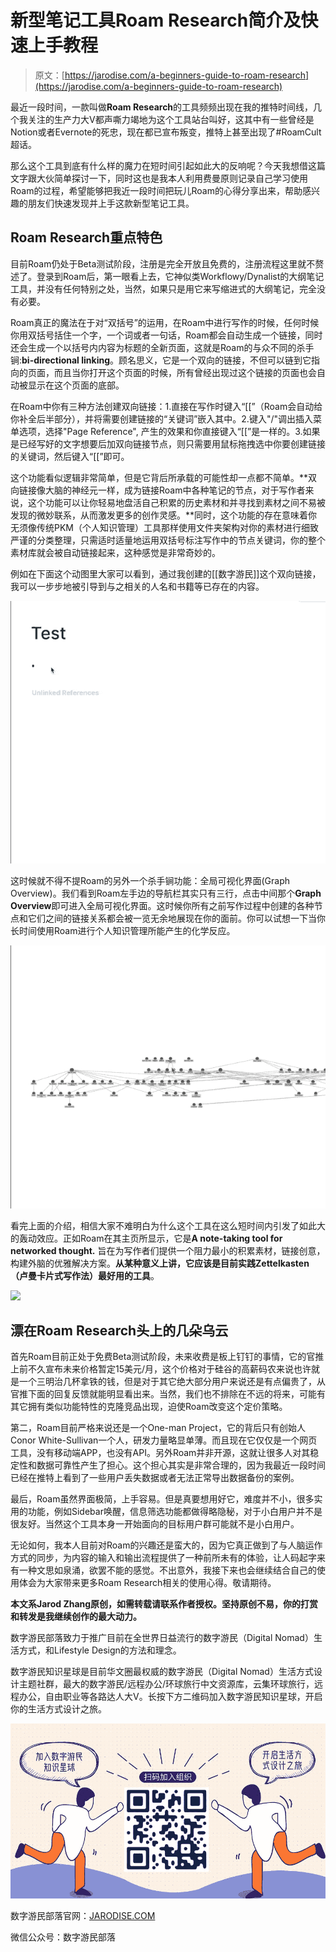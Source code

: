 <!--yml
category: 未分类
date: 2022-06-26 00:00:00
-->

# 新型笔记工具Roam Research简介及快速上手教程

> 原文：[https://jarodise.com/a-beginners-guide-to-roam-research](https://jarodise.com/a-beginners-guide-to-roam-research)

最近一段时间，一款叫做**Roam Research**的工具频频出现在我的推特时间线，几个我关注的生产力大V都声嘶力竭地为这个工具站台叫好，这其中有一些曾经是Notion或者Evernote的死忠，现在都已宣布叛变，推特上甚至出现了#RoamCult超话。

那么这个工具到底有什么样的魔力在短时间引起如此大的反响呢？今天我想借这篇文字跟大伙简单探讨一下，同时这也是我本人利用费曼原则记录自己学习使用Roam的过程，希望能够把我近一段时间把玩儿Roam的心得分享出来，帮助感兴趣的朋友们快速发现并上手这款新型笔记工具。

## Roam Research重点特色

目前Roam仍处于Beta测试阶段，注册是完全开放且免费的，注册流程这里就不赘述了。登录到Roam后，第一眼看上去，它神似类Workflowy/Dynalist的大纲笔记工具，并没有任何特别之处，当然，如果只是用它来写缩进式的大纲笔记，完全没有必要。

Roam真正的魔法在于对“双括号”的运用，在Roam中进行写作的时候，任何时候你用双括号括住一个字，一个词或者一句话，Roam都会自动生成一个链接，同时还会生成一个以括号内内容为标题的全新页面，这就是Roam的与众不同的杀手锏:**bi-directional linking**。顾名思义，它是一个双向的链接，不但可以链到它指向的页面，而且当你打开这个页面的时候，所有曾经出现过这个链接的页面也会自动被显示在这个页面的底部。

在Roam中你有三种方法创建双向链接：1.直接在写作时键入“[[”（Roam会自动给你补全后半部分），并将需要创建链接的“关键词”嵌入其中。2.键入"/"调出插入菜单选项，选择"Page Reference", 产生的效果和你直接键入“[[”是一样的。3.如果是已经写好的文字想要后加双向链接节点，则只需要用鼠标拖拽选中你要创建链接的关键词，然后键入“[[”即可。

这个功能看似逻辑非常简单，但是它背后所承载的可能性却一点都不简单。**双向链接像大脑的神经元一样，成为链接Roam中各种笔记的节点，对于写作者来说，这个功能可以让你轻易地盘活自己积累的历史素材和并寻找到素材之间不易被发现的微妙联系，从而激发更多的创作灵感。**同时，这个功能的存在意味着你无须像传统PKM（个人知识管理）工具那样使用文件夹架构对你的素材进行细致严谨的分类整理，只需适时适量地运用双括号标注写作中的节点关键词，你的整个素材库就会被自动链接起来，这种感觉是非常奇妙的。

例如在下面这个动图里大家可以看到，通过我创建的[[数字游民]]这个双向链接，我可以一步步地被引导到与之相关的人名和书籍等已存在的内容。

![3-1587775901.gif](img/18b7c44593e0ff3db61251b54b572e46.png)

这时候就不得不提Roam的另外一个杀手锏功能：全局可视化界面(Graph Overview)。我们看到Roam左手边的导航栏其实只有三行，点击中间那个**Graph Overview**即可进入全局可视化界面。这时候你所有之前写作过程中创建的各种节点和它们之间的链接关系都会被一览无余地展现在你的面前。你可以试想一下当你长时间使用Roam进行个人知识管理所能产生的化学反应。

![10-1587775906.gif](img/8d4de447c7716a920b67f2af4031d880.png)

看完上面的介绍，相信大家不难明白为什么这个工具在这么短时间内引发了如此大的轰动效应。正如Roam在其主页所显示，它是**A note-taking tool for networked thought.** 旨在为写作者们提供一个阻力最小的积累素材，链接创意，构建外脑的优雅解决方案。**从某种意义上讲，它应该是目前实践Zettelkasten（卢曼卡片式写作法）最好用的工具**。

![](img/565714de67b3c0a86499c2a5c5e14dcb.png)

## 漂在Roam Research头上的几朵乌云

首先Roam目前正处于免费Beta测试阶段，未来收费是板上钉钉的事情，它的官推上前不久宣布未来价格暂定15美元/月，这个价格对于硅谷的高薪码农来说也许就是一个三明治几杯拿铁的钱，但是对于其它绝大部分用户来说还是有点偏贵了，从官推下面的回复反馈就能明显看出来。当然，我们也不排除在不远的将来，可能有其它拥有类似功能特性的克隆竞品出现，迫使Roam改变这个定价策略。

第二，Roam目前严格来说还是一个One-man Project，它的背后只有创始人Conor White-Sullivan一个人，研发力量略显单薄。而且现在它仅仅是一个网页工具，没有移动端APP，也没有API。另外Roam并非开源，这就让很多人对其稳定性和数据可靠性产生了担心。这个担心其实是非常合理的，因为我最近一段时间已经在推特上看到了一些用户丢失数据或者无法正常导出数据备份的案例。

最后，Roam虽然界面极简，上手容易。但是真要想用好它，难度并不小，很多实用的功能，例如Sidebar唤醒，信息筛选功能都做得略隐秘，对于小白用户并不是很友好。当然这个工具本身一开始面向的目标用户群可能就不是小白用户。

无论如何，我本人目前对Roam的兴趣还是蛮大的，因为它真正做到了与人脑运作方式的同步，为内容的输入和输出流程提供了一种前所未有的体验，让人码起字来有一种文思如泉涌，欲罢不能的感觉。不出意外，我接下来也会继续结合自己的使用体会为大家带来更多Roam Research相关的使用心得。敬请期待。

**本文系Jarod Zhang原创，如需转载请联系作者授权。坚持原创不易，你的打赏和转发是我继续创作的最大动力。**

数字游民部落致力于推广目前在全世界日益流行的数字游民（Digital Nomad）生活方式，和Lifestyle Design的方法和理念。

数字游民知识星球是目前华文圈最权威的数字游民（Digital Nomad）生活方式设计主题社群，最大的数字游民/远程办公/环球旅行中文资源库，云集环球旅行，远程办公，自由职业等各路达人大V。长按下方二维码加入数字游民知识星球，开启你的生活方式设计之旅。

![zsxq.png](img/a709ef82ed8d1146928db61222e8f504.png)

数字游民部落官网：[JARODISE.COM](http://JARODISE.COM)

微信公众号：数字游民部落